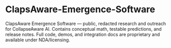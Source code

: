 # ClapsAware-Emergence-Software
ClapsAware Emergence Software — public, redacted research and outreach for CollapseAware AI. Contains conceptual math, testable predictions, and release notes. Full code, demos, and integration docs are proprietary and available under NDA/licensing.
